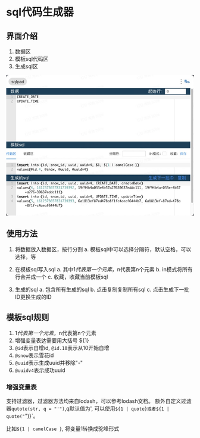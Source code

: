 # sql代码生成器

## 界面介绍
1. 数据区
2. 模板sql代码区
3. 生成sql区

![preview](./images/20230109170024.jpg)

## 使用方法
1. 将数据放入数据区，按行分割
  a. 模板sql中可以选择分隔符，默认空格，可以选择，等

2. 在模板sql写入sql
  a. 其中$1代表第一个元素，$n代表第n个元素
  b. in模式将所有行合并成一个
  c. 收藏，收藏当前模板sql

3. 生成的sql
  a. 包含所有生成的sql
  b. 点击复制复制所有sql
  c. 点击生成下一批ID更换生成的ID

## 模板sql规则

1. $1代表第一个元素，$n代表第n个元素 
2. 增强变量表达需要用大括号 ${1}
3. `@id`表示自增id, `@id.10`表示从10开始自增
4. `@snow`表示雪花id
5. `@uuid`表示生成uuid并移除"-"
6. `@uuidv4`表示成功uuid

### 增强变量表

支持过滤器，过滤器方法均来自lodash，可以参考lodash文档。
额外自定义过滤器`qutote(str, q = "'")`,q默认值为', 可以使用`${1 | quote}或者${1 | quote("`")}`。

比如`${1 | camelCase }`, 将变量1转换成驼峰形式